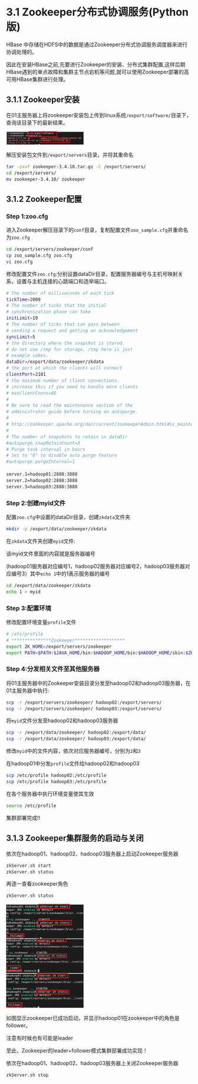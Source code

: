 # 3.1 Zookeeper分布式协调服务(Python版)

HBase 中存储在HDFS中的数据是通过Zookeeper分布式协调服务调度器来进行协调处理的。

因此在安装HBase之前,先要进行Zookeeper的安装、分布式集群配置,这样后期HBase遇到的单点故障和集群主节点宕机等问题,就可以使用Zookeeper部署的高可用HBase集群进行处理。

## 3.1.1 Zookeeper安装
在01主服务器上将zookeeper安装包上传到linux系统`/export/software/`目录下，查询该目录下的最新结果。

<img src="figures/3.1.1.png" width="210px">

解压安装包文件到`/export/servers`目录，并将其重命名

```bash
tar -zxvf zookeeper-3.4.10.tar.gz -C /export/servers/
cd /export/servers/
mv zookeeper-3.4.10/ zookeeper
```

## 3.1.2 Zookeeper配置

### Step 1:zoo.cfg
进入Zookeeper解压目录下的`conf`目录，复制配置文件`zoo_sample.cfg`并重命名为`zoo.cfg`

```bash
cd /export/servers/zookeeper/conf
cp zoo_sample.cfg zoo.cfg
vi zoo.cfg
```

修改配置文件`zoo.cfg`:分别设置dataDir目录，配置服务器编号与主机号映射关系，设置与主机连接的心跳端口和选举端口。

```bash
# The number of milliseconds of each tick
tickTime=2000
# The number of ticks that the initial 
# synchronization phase can take
initLimit=10
# The number of ticks that can pass between 
# sending a request and getting an acknowledgement
syncLimit=5
# the directory where the snapshot is stored.
# do not use /tmp for storage, /tmp here is just 
# example sakes.
dataDir=/export/data/zookeeper/zkdata
# the port at which the clients will connect
clientPort=2181
# the maximum number of client connections.
# increase this if you need to handle more clients
# maxClientCnxns=60
#
# Be sure to read the maintenance section of the 
# administrator guide before turning on autopurge.
#
# http://zookeeper.apache.org/doc/current/zookeeperAdmin.html#sc_maintenance
#
# The number of snapshots to retain in dataDir
#autopurge.snapRetainCount=3
# Purge task interval in hours
# Set to "0" to disable auto purge feature
#autopurge.purgeInterval=1

server.1=hadoop01:2888:3888
server.2=hadoop02:2888:3888
server.3=hadoop03:2888:3888
```

### Step 2:创建myid文件
配置`zoo.cfg`中设置的dataDir目录，创建`zkdata`文件夹

```bash
mkdir -p /export/data/zookeeper/zkdata
```

在`zkdata`文件夹创建`myid`文件:

该myid文件里面的内容就是服务器编号

(hadoop01服务器对应编号1，hadoop02服务器对应编号2，hadoop03服务器对应编号3）其中`echo 1`中的1表示服务器的编号

```bash
cd /export/data/zookeeper/zkdata
echo 1 > myid
```

### Step 3:配置环境
修改配置环境变量`profile`文件

```bash
# /etc/profile
# ***************Zookeeper*******************
export ZK_HOME=/export/servers/zookeeper
export PATH=$PATH:$JAVA_HOME/bin:$HADOOP_HOME/bin:$HADOOP_HOME/sbin:$ZK_HOME/bin
```

### Step 4:分发相关文件至其他服务器
将01主服务器中的Zookeeper安装目录分发至hadoop02和hadoop03服务器，在01主服务器中执行:

```bash
scp -r /export/servers/zookeeper/ hadoop02:/export/servers/
scp -r /export/servers/zookeeper/ hadoop03:/export/servers/
```

将`myid`文件分发至hadoop02和hadoop03服务器

```bash
scp -r /export/data/zookeeper/ hadoop02:/export/data/
scp -r /export/data/zookeeper/ hadoop03:/export/data/
```

修改`myid`中的文件内容，依次对应服务器编号，分别为`2`和`3`

在hadoop01中分发`profile`文件给hadoop02和hadoop03

```bash
scp /etc/profile hadoop02:/etc/profile
scp /etc/profile hadoop03:/etc/profile
```

在各个服务器中执行环境变量使其生效

```bash
source /etc/profile
```

集群部署完成!!

## 3.1.3 Zookeeper集群服务的启动与关闭
依次在hadoop01、hadoop02、hadoop03服务器上启动Zookeeper服务器

```bash
zkServer.sh start
zkServer.sh status
```

再逐一查看zookeeper角色

```bash
zkServer.sh status
```

<img src="figures/3.1.3.png" width="210px">

如图显示zookeeper已成功启动，并显示hadoop01在zookeeper中的角色是follower。

注意有时候也有可能是leader

至此，Zookeeper的leader+follower模式集群部署成功实现！

依次在hadoop01、hadoop02、hadoop03服务器上关闭Zookeeper服务器

```bash
zkServer.sh stop
```
